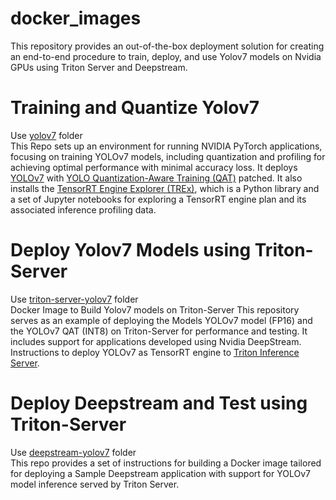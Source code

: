 # docker_images
This repository provides an out-of-the-box deployment solution for creating an end-to-end procedure to train, deploy, and use Yolov7 models on Nvidia GPUs using Triton Server and Deepstream.

# Training and Quantize Yolov7
Use [yolov7](yolov7) folder <br>
This Repo sets up an environment for running NVIDIA PyTorch applications, focusing on training YOLOv7 models, including quantization and profiling for achieving optimal performance with minimal accuracy loss.
It deploys [YOLOv7](https://github.com/levipereira/yolov7.git) with [YOLO Quantization-Aware Training (QAT)](https://github.com/levipereira/yolo_deepstream.git) patched. It also installs the [TensorRT Engine Explorer (TREx)](https://developer.nvidia.com/blog/exploring-tensorrt-engines-with-trex/), which is a Python library and a set of Jupyter notebooks for exploring a TensorRT engine plan and its associated inference profiling data.

# Deploy Yolov7 Models using Triton-Server
Use [triton-server-yolov7](triton-server-yolov7) folder <br>
Docker Image to Build Yolov7 models on Triton-Server
This repository serves as an example of deploying the Models YOLOv7 model (FP16) and the YOLOv7 QAT   (INT8) on Triton-Server for performance and testing. It includes support for applications developed using Nvidia DeepStream. 
Instructions to deploy YOLOv7 as TensorRT engine to [Triton Inference Server](https://github.com/NVIDIA/triton-inference-server). 


# Deploy Deepstream and Test using Triton-Server
Use [deepstream-yolov7](deepstream-yolov7) folder <br>
This repo provides a set of instructions for building a Docker image tailored for deploying a Sample Deepstream application with support for YOLOv7 model inference served by Triton Server. 
